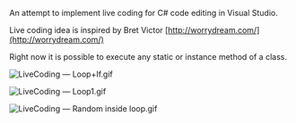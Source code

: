 An attempt to implement live coding for C# code editing in Visual Studio.

Live coding idea is inspired by Bret Victor [http://worrydream.com/](http://worrydream.com/)

Right now it is possible to execute any static or instance method of a class.

![LiveCoding — Loop+If.gif](https://bitbucket.org/repo/LXp587/images/2715621893-LiveCoding%20%E2%80%94%20Loop%2BIf.gif)

![LiveCoding — Loop1.gif](https://bitbucket.org/repo/LXp587/images/2661509663-LiveCoding%20%E2%80%94%20Loop1.gif)

![LiveCoding — Random inside loop.gif](https://bitbucket.org/repo/LXp587/images/2456059745-LiveCoding%20%E2%80%94%20Random%20inside%20loop.gif)